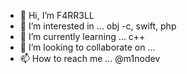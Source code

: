 - 👋 Hi, I’m F4RR3LL
- 👀 I’m interested in ... obj -c, swift, php
- 🌱 I’m currently learning ... c++
- 💞️ I’m looking to collaborate on ...
- 📫 How to reach me ... @m1nodev

<!---
sirik92/sirik92 is a ✨ special ✨ repository because its `README.md` (this file) appears on your GitHub profile.
You can click the Preview link to take a look at your changes.
--->
